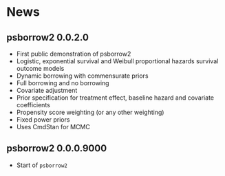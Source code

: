 # News

## psborrow2 0.0.2.0

- First public demonstration of psborrow2
- Logistic, exponential survival and Weibull proportional
  hazards survival outcome models
- Dynamic borrowing with commensurate priors
- Full borrowing and no borrowing
- Covariate adjustment
- Prior specification for treatment effect, baseline hazard and
  covariate coefficients
- Propensity score weighting (or any other weighting)
- Fixed power priors
- Uses CmdStan for MCMC

## psborrow2 0.0.0.9000

- Start of `psborrow2`
